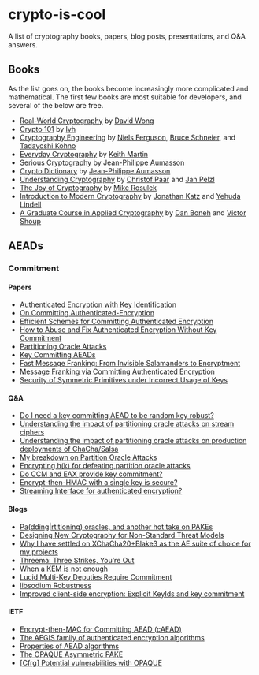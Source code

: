 # crypto-is-cool
A list of cryptography books, papers, blog posts, presentations, and Q&A answers.

## Books
As the list goes on, the books become increasingly more complicated and mathematical. The first few books are most suitable for developers, and several of the below are free.

- [Real-World Cryptography](https://www.manning.com/books/real-world-cryptography) by [David Wong](https://www.davidwong.fr/)
- [Crypto 101](https://www.crypto101.io/) by [lvh](https://www.lvh.io/)
- [Cryptography Engineering](https://www.schneier.com/books/cryptography-engineering) by [Niels Ferguson](https://en.wikipedia.org/wiki/Niels_Ferguson), [Bruce Schneier](https://www.schneier.com/), and [Tadayoshi Kohno](https://homes.cs.washington.edu/~yoshi/)
- [Everyday Cryptography](https://www.isg.rhul.ac.uk/~martin/everydaycryptography.html) by [Keith Martin](https://www.isg.rhul.ac.uk/~martin/)
- [Serious Cryptography](https://nostarch.com/seriouscrypto) by [Jean-Philippe Aumasson](https://www.aumasson.jp/)
- [Crypto Dictionary](https://www.crypto-dictionary.com/) by [Jean-Philippe Aumasson](https://www.aumasson.jp/)
- [Understanding Cryptography](https://www.crypto-textbook.com/) by [Christof Paar](https://www.crypto-textbook.com/christof_paar.php) and [Jan Pelzl](https://www.crypto-textbook.com/jan_pelzl.php)
- [The Joy of Cryptography](https://joyofcryptography.com/) by [Mike Rosulek](https://web.engr.oregonstate.edu/~rosulekm/)
- [Introduction to Modern Cryptography](https://www.cs.umd.edu/~jkatz/imc.html) by [Jonathan Katz](http://www.cs.umd.edu/~jkatz) and [Yehuda Lindell](http://www.cs.biu.ac.il/~lindell/)
- [A Graduate Course in Applied Cryptography](https://toc.cryptobook.us/) by [Dan Boneh](https://crypto.stanford.edu/~dabo) and [Victor Shoup](https://shoup.net/)

## AEADs
### Commitment
#### Papers
- [Authenticated Encryption with Key Identification](https://eprint.iacr.org/2022/1680)
- [On Committing Authenticated-Encryption](https://eprint.iacr.org/2022/1260)
- [Efficient Schemes for Committing Authenticated Encryption](https://eprint.iacr.org/2022/268)
- [How to Abuse and Fix Authenticated Encryption Without Key Commitment](https://www.usenix.org/conference/usenixsecurity22/presentation/albertini)
- [Partitioning Oracle Attacks](https://www.usenix.org/conference/usenixsecurity21/presentation/len)
- [Key Committing AEADs](https://eprint.iacr.org/2020/1153)
- [Fast Message Franking: From Invisible Salamanders to Encryptment](https://eprint.iacr.org/2019/016)
- [Message Franking via Committing Authenticated Encryption](https://eprint.iacr.org/2017/664)
- [Security of Symmetric Primitives under Incorrect Usage of Keys](https://eprint.iacr.org/2017/288)

#### Q&A
- [Do I need a key committing AEAD to be random key robust?](https://old.reddit.com/r/crypto/comments/opm10n/do_i_need_a_key_committing_aead_to_be_random_key/)
- [Understanding the impact of partitioning oracle attacks on stream ciphers](https://crypto.stackexchange.com/questions/88716/understanding-the-impact-of-partitioning-oracle-attacks-on-stream-ciphers)
- [Understanding the impact of partitioning oracle attacks on production deployments of ChaCha/Salsa](https://old.reddit.com/r/crypto/comments/m0gc2z/understanding_the_impact_of_partitioning_oracle/)
- [My breakdown on Partition Oracle Attacks](https://old.reddit.com/r/crypto/comments/n17k3t/my_breakdown_on_partition_oracle_attacks/)
- [Encrypting h(k) for defeating partition oracle attacks](https://crypto.stackexchange.com/questions/88745/encrypting-hk-for-defeating-partition-oracle-attacks)
- [Do CCM and EAX provide key commitment?](https://crypto.stackexchange.com/questions/87779/do-ccm-and-eax-provide-key-commitment)
- [Encrypt-then-HMAC with a single key is secure?](https://crypto.stackexchange.com/questions/88736/encrypt-then-hmac-with-a-single-key-is-secure)
- [Streaming Interface for authenticated encryption?](https://github.com/LoupVaillant/Monocypher/issues/218)

#### Blogs
- [Pa(dding|rtitioning) oracles, and another hot take on PAKEs](https://emilymstark.com/2021/02/01/padding-partitioning-oracles-and-another-hot-take-on-pakes.html)
- [Designing New Cryptography for Non-Standard Threat Models](https://soatok.blog/2020/09/09/designing-new-cryptography-for-non-standard-threat-models/)
- [Why I have settled on XChaCha20+Blake3 as the AE suite of choice for my projects](https://mccarty.io/chacha20-blake3/)
- [Threema: Three Strikes, You’re Out](https://soatok.blog/2021/11/05/threema-three-strikes-youre-out/#invisible-salamanders-with-group-messaging)
- [When a KEM is not enough](https://neilmadden.blog/2021/02/16/when-a-kem-is-not-enough/)
- [Lucid Multi-Key Deputies Require Commitment](https://scottarc.blog/2022/10/17/lucid-multi-key-deputies-require-commitment/)
- [libsodium Robustness](https://doc.libsodium.org/secret-key_cryptography/aead#robustness)
- [Improved client-side encryption: Explicit KeyIds and key commitment](https://aws.amazon.com/blogs/security/improved-client-side-encryption-explicit-keyids-and-key-commitment/)

#### IETF
- [Encrypt-then-MAC for Committing AEAD (cAEAD)](https://github.com/samuel-lucas6/draft-lucas-generalised-committing-aead)
- [The AEGIS family of authenticated encryption algorithms](https://datatracker.ietf.org/doc/html/draft-irtf-cfrg-aegis-aead-00#name-introduction-2)
- [Properties of AEAD algorithms](https://www.ietf.org/archive/id/draft-bozhko-cfrg-aead-properties-00.html#name-key-commitment)
- [The OPAQUE Asymmetric PAKE](https://datatracker.ietf.org/doc/html/draft-irtf-cfrg-opaque-06#section-10.3)
- [[Cfrg] Potential vulnerabilities with OPAQUE](https://mailarchive.ietf.org/arch/msg/cfrg/2W9LoeeiRzAiTWVnDsyxvjYPPmo/)

